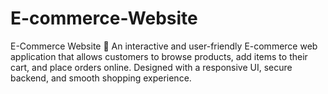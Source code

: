 # E-commerce-Website
E-Commerce Website 🛒                                                                                               An interactive and user-friendly E-commerce web application that allows customers to browse products, add items to their cart, and place orders online. Designed with a responsive UI, secure backend, and smooth shopping experience.
